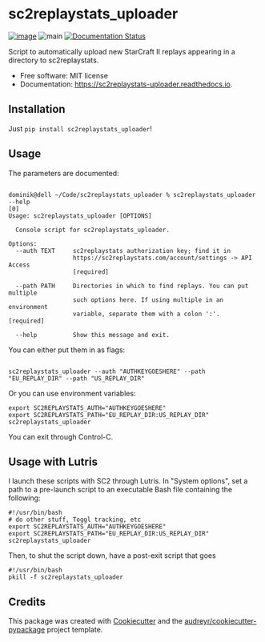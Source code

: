 sc2replaystats_uploader
=======================

[![image](https://img.shields.io/pypi/v/sc2replaystats_uploader.svg)](https://pypi.python.org/pypi/sc2replaystats_uploader)
![main](https://github.com/StanczakDominik/sc2replaystats_uploader/workflows/Python%20package/badge.svg)
[![Documentation Status](https://readthedocs.org/projects/sc2replaystats-uploader/badge/?version=latest)](https://sc2replaystats-uploader.readthedocs.io/en/latest/?badge=latest)

Script to automatically upload new StarCraft II replays appearing in a
directory to sc2replaystats.

-   Free software: MIT license
-   Documentation: <https://sc2replaystats-uploader.readthedocs.io>.

Installation
------------

Just `pip install sc2replaystats_uploader`!

Usage
-----

The parameters are documented:

```

dominik@dell ~/Code/sc2replaystats_uploader % sc2replaystats_uploader --help                                                                                                             [0]
Usage: sc2replaystats_uploader [OPTIONS]

  Console script for sc2replaystats_uploader.

Options:
  --auth TEXT     sc2replaystats authorization key; find it in
                  https://sc2replaystats.com/account/settings -> API Access
                  [required]

  --path PATH     Directories in which to find replays. You can put multiple
                  such options here. If using multiple in an environment
                  variable, separate them with a colon ':'.  [required]

  --help          Show this message and exit.

```

You can either put them in as flags:


```

sc2replaystats_uploader --auth "AUTHKEYGOESHERE" --path "EU_REPLAY_DIR" --path "US_REPLAY_DIR"

```

Or you can use environment variables:

```
export SC2REPLAYSTATS_AUTH="AUTHKEYGOESHERE"
export SC2REPLAYSTATS_PATH="EU_REPLAY_DIR:US_REPLAY_DIR"
sc2replaystats_uploader
```

You can exit through Control-C.

## Usage with Lutris

I launch these scripts with SC2 through Lutris. In "System options", set a path
to a pre-launch script to an executable Bash file containing the following:

```
#!/usr/bin/bash
# do other stuff, Toggl tracking, etc
export SC2REPLAYSTATS_AUTH="AUTHKEYGOESHERE"
export SC2REPLAYSTATS_PATH="EU_REPLAY_DIR:US_REPLAY_DIR"
sc2replaystats_uploader

```

Then, to shut the script down, have a post-exit script that goes

```
#!/usr/bin/bash
pkill -f sc2replaystats_uploader

```
Credits
-------

This package was created with
[Cookiecutter](https://github.com/audreyr/cookiecutter) and the
[audreyr/cookiecutter-pypackage](https://github.com/audreyr/cookiecutter-pypackage)
project template.

